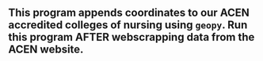 This program appends coordinates to our ACEN accredited colleges of nursing using `geopy`. Run this program AFTER webscrapping data from the ACEN website.
---
<br>
